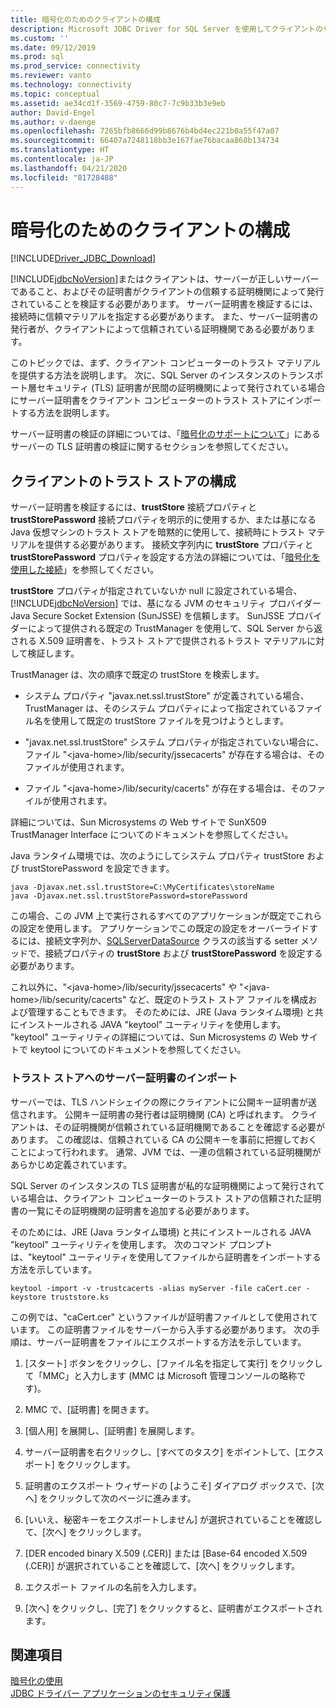 ```yaml
---
title: 暗号化のためのクライアントの構成
description: Microsoft JDBC Driver for SQL Server を使用してクライアントのセキュリティを確保するためのクライアント側の暗号化と証明書の信頼について説明します。
ms.custom: ''
ms.date: 09/12/2019
ms.prod: sql
ms.prod_service: connectivity
ms.reviewer: vanto
ms.technology: connectivity
ms.topic: conceptual
ms.assetid: ae34cd1f-3569-4759-80c7-7c9b33b3e9eb
author: David-Engel
ms.author: v-daenge
ms.openlocfilehash: 7265bfb8666d99b8676b4bd4ec221b0a55f47a07
ms.sourcegitcommit: 66407a7248118bb3e167fae76bacaa868b134734
ms.translationtype: HT
ms.contentlocale: ja-JP
ms.lasthandoff: 04/21/2020
ms.locfileid: "81728488"
---
```

# <a name="configuring-the-client-for-encryption"></a>暗号化のためのクライアントの構成
[!INCLUDE[Driver_JDBC_Download](../../includes/driver_jdbc_download.md)]

  [!INCLUDE[jdbcNoVersion](../../includes/jdbcnoversion_md.md)]またはクライアントは、サーバーが正しいサーバーであること、およびその証明書がクライアントの信頼する証明機関によって発行されていることを検証する必要があります。 サーバー証明書を検証するには、接続時に信頼マテリアルを指定する必要があります。 また、サーバー証明書の発行者が、クライアントによって信頼されている証明機関である必要があります。  
  
 このトピックでは、まず、クライアント コンピューターのトラスト マテリアルを提供する方法を説明します。 次に、SQL Server のインスタンスのトランスポート層セキュリティ (TLS) 証明書が民間の証明機関によって発行されている場合にサーバー証明書をクライアント コンピューターのトラスト ストアにインポートする方法を説明します。  
  
 サーバー証明書の検証の詳細については、「[暗号化のサポートについて](../../connect/jdbc/understanding-ssl-support.md)」にあるサーバーの TLS 証明書の検証に関するセクションを参照してください。  
  
## <a name="configuring-the-client-trust-store"></a>クライアントのトラスト ストアの構成 
 サーバー証明書を検証するには、**trustStore** 接続プロパティと **trustStorePassword** 接続プロパティを明示的に使用するか、または基になる Java 仮想マシンのトラスト ストアを暗黙的に使用して、接続時にトラスト マテリアルを提供する必要があります。 接続文字列内に **trustStore** プロパティと **trustStorePassword** プロパティを設定する方法の詳細については、「[暗号化を使用した接続](../../connect/jdbc/connecting-with-ssl-encryption.md)」を参照してください。  
  
 **trustStore** プロパティが指定されていないか null に設定されている場合、[!INCLUDE[jdbcNoVersion](../../includes/jdbcnoversion_md.md)] では、基になる JVM のセキュリティ プロバイダー Java Secure Socket Extension (SunJSSE) を信頼します。 SunJSSE プロバイダーによって提供される既定の TrustManager を使用して、SQL Server から返される X.509 証明書を、トラスト ストアで提供されるトラスト マテリアルに対して検証します。  
  
 TrustManager は、次の順序で既定の trustStore を検索します。  
  
-   システム プロパティ "javax.net.ssl.trustStore" が定義されている場合、TrustManager は、そのシステム プロパティによって指定されているファイル名を使用して既定の trustStore ファイルを見つけようとします。  
  
-   "javax.net.ssl.trustStore" システム プロパティが指定されていない場合に、ファイル "\<java-home>/lib/security/jssecacerts" が存在する場合は、そのファイルが使用されます。  
  
-   ファイル "\<java-home>/lib/security/cacerts" が存在する場合は、そのファイルが使用されます。  
  
 詳細については、Sun Microsystems の Web サイトで SunX509 TrustManager Interface についてのドキュメントを参照してください。  
  
 Java ランタイム環境では、次のようにしてシステム プロパティ trustStore および trustStorePassword を設定できます。  
  
```  
java -Djavax.net.ssl.trustStore=C:\MyCertificates\storeName  
java -Djavax.net.ssl.trustStorePassword=storePassword  
```  
  
 この場合、この JVM 上で実行されるすべてのアプリケーションが既定でこれらの設定を使用します。 アプリケーションでこの既定の設定をオーバーライドするには、接続文字列か、[SQLServerDataSource](../../connect/jdbc/reference/sqlserverdatasource-class.md) クラスの該当する setter メソッドで、接続プロパティの **trustStore** および **trustStorePassword** を設定する必要があります。  
  
 これ以外に、"\<java-home>/lib/security/jssecacerts" や "\<java-home>/lib/security/cacerts" など、既定のトラスト ストア ファイルを構成および管理することもできます。 そのためには、JRE (Java ランタイム環境) と共にインストールされる JAVA "keytool" ユーティリティを使用します。 "keytool" ユーティリティの詳細については、Sun Microsystems の Web サイトで keytool についてのドキュメントを参照してください。  
  
### <a name="importing-the-server-certificate-to-trust-store"></a>トラスト ストアへのサーバー証明書のインポート  
 サーバーでは、TLS ハンドシェイクの際にクライアントに公開キー証明書が送信されます。 公開キー証明書の発行者は証明機関 (CA) と呼ばれます。 クライアントは、その証明機関が信頼されている証明機関であることを確認する必要があります。 この確認は、信頼されている CA の公開キーを事前に把握しておくことによって行われます。 通常、JVM では、一連の信頼されている証明機関があらかじめ定義されています。  
  
 SQL Server のインスタンスの TLS 証明書が私的な証明機関によって発行されている場合は、クライアント コンピューターのトラスト ストアの信頼された証明書の一覧にその証明機関の証明書を追加する必要があります。  
  
 そのためには、JRE (Java ランタイム環境) と共にインストールされる JAVA "keytool" ユーティリティを使用します。 次のコマンド プロンプトは、"keytool" ユーティリティを使用してファイルから証明書をインポートする方法を示しています。  
  
```  
keytool -import -v -trustcacerts -alias myServer -file caCert.cer -keystore truststore.ks  
```  
  
 この例では、"caCert.cer" というファイルが証明書ファイルとして使用されています。 この証明書ファイルをサーバーから入手する必要があります。 次の手順は、サーバー証明書をファイルにエクスポートする方法を示しています。  
  
1.  [スタート] ボタンをクリックし、[ファイル名を指定して実行] をクリックして「MMC」と入力します  (MMC は Microsoft 管理コンソールの略称です)。  
  
2.  MMC で、[証明書] を開きます。  
  
3.  [個人用] を展開し、[証明書] を展開します。  
  
4.  サーバー証明書を右クリックし、[すべてのタスク] をポイントして、[エクスポート] をクリックします。  
  
5.  証明書のエクスポート ウィザードの [ようこそ] ダイアログ ボックスで、[次へ] をクリックして次のページに進みます。  
  
6.  [いいえ、秘密キーをエクスポートしません] が選択されていることを確認して、[次へ] をクリックします。  
  
7.  [DER encoded binary X.509 (.CER)] または [Base-64 encoded X.509 (.CER)] が選択されていることを確認して、[次へ] をクリックします。  
  
8.  エクスポート ファイルの名前を入力します。  
  
9. [次へ] をクリックし、[完了] をクリックすると、証明書がエクスポートされます。  
  
## <a name="see-also"></a>関連項目  
 [暗号化の使用](../../connect/jdbc/using-ssl-encryption.md)   
 [JDBC ドライバー アプリケーションのセキュリティ保護](../../connect/jdbc/securing-jdbc-driver-applications.md)